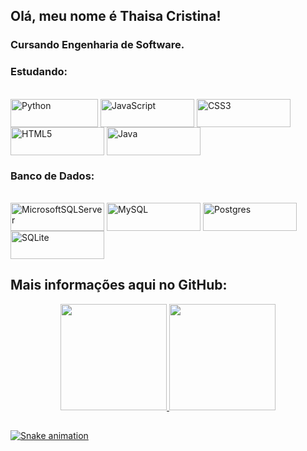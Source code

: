 ## Olá, meu nome é Thaisa Cristina!

### Cursando Engenharia de Software.

### Estudando:
<div> 
<div style="display: inline_block"><br>
<img align="center" alt="Python" height="45" width="140" src="https://img.shields.io/badge/python-3670A0?style=for-the-badge&logo=python&logoColor=ffdd54">
<img align="center" alt="JavaScript" height="45" width="150" src="https://img.shields.io/badge/javascript-%23323330.svg?style=for-the-badge&logo=javascript&logoColor=%23F7DF1E">
<img align="center" alt="CSS3" height="45" width="150" src="https://img.shields.io/badge/css3-%231572B6.svg?style=for-the-badge&logo=css3&logoColor=white">
<img align="center" alt="HTML5" height="45" width="150" src="https://img.shields.io/badge/html5-%23E34F26.svg?style=for-the-badge&logo=html5&logoColor=white">
<img align="center" alt="Java" height="45" width="150" src="https://img.shields.io/badge/java-%23ED8B00.svg?style=for-the-badge&logo=java&logoColor=white">
</div>


### Banco de Dados:
<div> <div style="display: inline_block"><br>
<img align="center" alt="MicrosoftSQLServer" height="45" width="150" src="https://img.shields.io/badge/Microsoft%20SQL%20Sever-CC2927?style=for-the-badge&logo=microsoft%20sql%20server&logoColor=white">
<img align="center" alt="MySQL" height="45" width="150" src="https://img.shields.io/badge/mysql-%2300f.svg?style=for-the-badge&logo=mysql&logoColor=white">
<img align="center" alt="Postgres" height="45" width="150" src="https://img.shields.io/badge/postgres-%23316192.svg?style=for-the-badge&logo=postgresql&logoColor=white">
<img align="center" alt="SQLite" height="45" width="150" src="https://img.shields.io/badge/sqlite-%2307405e.svg?style=for-the-badge&logo=sqlite&logoColor=white">
</div>

 ## Mais informações aqui no GitHub:
  
<div align="center">
  <a href="https://github.com/Thaisa-Cristina-Dev">
  <img height="170em" src="https://github-readme-stats.vercel.app/api?username=Thaisa-Cristina-Dev&show_icons=true&theme=dracula&include_all_commits=true&count_private=true"/>
  <img height="170em" src="https://github-readme-stats.vercel.app/api/top-langs/?username=Thaisa-Cristina-Dev&layout=compact&langs_count=7&theme=dracula"/>
</div>
  
  ##
 


  
  
  ![Snake animation](https://github.com/Thaisa-Cristina-Dev/Thaisa-Cristina-Dev/blob/output/github-contribution-grid-snake.svg)


 
 

 

